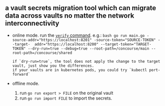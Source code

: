 ## a vault secrets migration tool which can migrate data across vaults no matter the network interconnectivity

- online mode.
  run the [`verify` command](https://github.com/BinJu/vault-secret-migrator/blob/master/cmd-verify/main.go). e.g.:
      ```bash
      go run main.go -source-addr="https://localhost:8201" -source-token="SOURCE-TOKEN" --target-  addr="https://localhost:8200" --target-token="TARGET-TOKEN" --dry-run=true --debug=true --root-path=/concourse/main --root-path=/concourse/shared
      ```

      if `dry-run=true`, the tool does not apply the change to the target vault, just show you the differences. 
      if your vaults are in kubernetes pods, you could try `kubectl port-forward`
- offline mode.
  1. run `go run export > FILE` on the original vault
  1. run `go run import FILE` to import the secrets.
  
